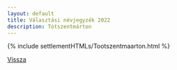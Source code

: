 ```yaml
---
layout: default
title: Választási névjegyzék 2022
description: Tótszentmárton
---
```


{% include settlementHTMLs/Tootszentmaarton.html %}

[Vissza](../)